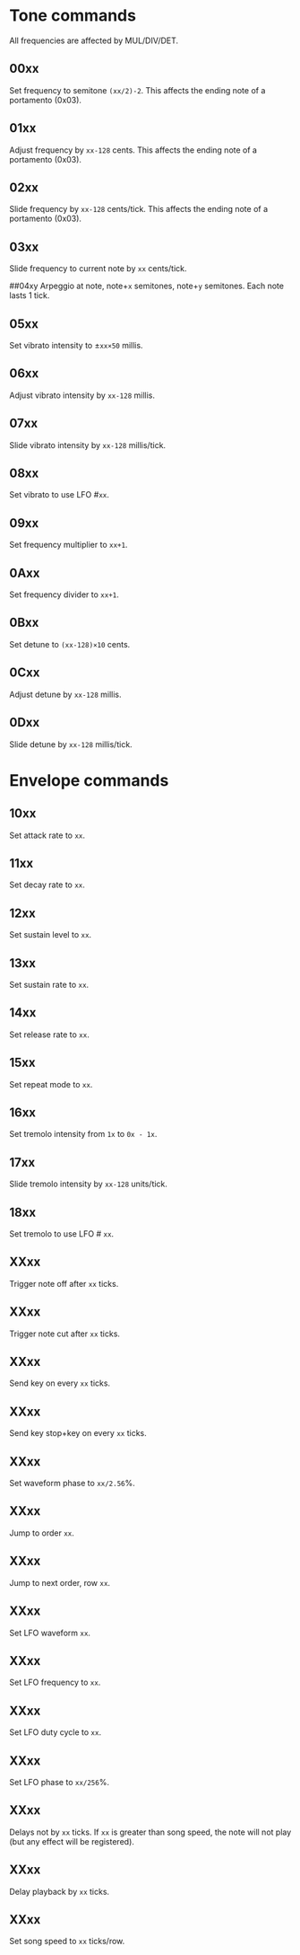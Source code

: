 # Tone commands

All frequencies are affected by MUL/DIV/DET.

## 00xx

Set frequency to semitone `(xx/2)-2`. This affects the ending note of a portamento (0x03).

## 01xx

Adjust frequency by `xx-128` cents. This affects the ending note of a portamento (0x03).

## 02xx

Slide frequency by `xx-128` cents/tick. This affects the ending note of a portamento (0x03).

## 03xx

Slide frequency to current note by `xx` cents/tick.

##04xy
Arpeggio at note, note+`x` semitones, note+`y` semitones. Each note lasts 1 tick.

## 05xx

Set vibrato intensity to ±`xx×50` millis.

## 06xx

Adjust vibrato intensity by `xx-128` millis.

## 07xx

Slide vibrato intensity by `xx-128` millis/tick.

## 08xx

Set vibrato to use LFO #`xx`.

## 09xx

Set frequency multiplier to `xx+1`.

## 0Axx

Set frequency divider to `xx+1`.

## 0Bxx

Set detune to `(xx-128)×10` cents.

## 0Cxx

Adjust detune by `xx-128` millis.

## 0Dxx

Slide detune by `xx-128` millis/tick.

# Envelope commands

## 10xx

Set attack rate to `xx`.

## 11xx

Set decay rate to `xx`.

## 12xx

Set sustain level to `xx`.

## 13xx

Set sustain rate to `xx`.

## 14xx

Set release rate to `xx`.

## 15xx

Set repeat mode to `xx`.

## 16xx

Set tremolo intensity from `1x` to `0x - 1x`.

## 17xx

Slide tremolo intensity by `xx-128` units/tick.

## 18xx

Set tremolo to use LFO # `xx`.





## XXxx
Trigger note off after `xx` ticks.

## XXxx
Trigger note cut after `xx` ticks.

## XXxx

Send key on every `xx` ticks.

## XXxx

Send key stop+key on every `xx` ticks.

## XXxx

Set waveform phase to `xx/2.56`%.

## XXxx

Jump to order `xx`.

## XXxx

Jump to next order, row `xx`.

## XXxx

Set LFO waveform `xx`.

## XXxx

Set LFO frequency to `xx`.

## XXxx

Set LFO duty cycle to `xx`.

## XXxx

Set LFO phase to `xx/256`%.

## XXxx

Delays not by `xx` ticks. If `xx` is greater than song speed, the note will not play (but any effect will be registered).

## XXxx

Delay playback by `xx` ticks.

## XXxx

Set song speed to `xx` ticks/row.